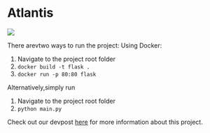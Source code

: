 # Atlantis

<img src="https://challengepost-s3-challengepost.netdna-ssl.com/photos/production/software_photos/000/750/043/datas/gallery.jpg"/>

There arevtwo ways to run the project:
Using Docker:
1. Navigate to the project root folder
2. `docker build -t flask .`
3. `docker run -p 80:80 flask`

Alternatively,simply run
1. Navigate to the project root folder
2. `python main.py`

Check out our devpost [here](https://devpost.com/software/atlantis-6s4vjy) for more information about this project.
